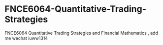 # FNCE6064-Quantitative-Trading-Strategies
FNCE6064 Quantitative Trading Strategies and Financial Mathematics , add me wechat iuww1314
